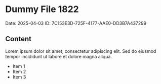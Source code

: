 # Dummy File 1822

Date: 2025-04-03
ID: 7C153E3D-725F-4177-AAE0-DD3B7A437299

## Content

Lorem ipsum dolor sit amet, consectetur adipiscing elit.
Sed do eiusmod tempor incididunt ut labore et dolore magna aliqua.

* Item 1
* Item 2
* Item 3
